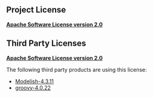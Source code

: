<!-- Created by CodeLicenseManager -->
## Project License

__[Apache Software License version 2.0](http://www.apache.org/licenses/LICENSE-2.0.html)__

## Third Party Licenses

__[Apache Software License version 2.0](http://www.apache.org/licenses/LICENSE-2.0)__

The following third party products are using this license:

* [Modelish-4.3.11](https://github.com/tombensve/)
* [groovy-4.0.22](https://groovy-lang.org)

<!-- CLM -->
